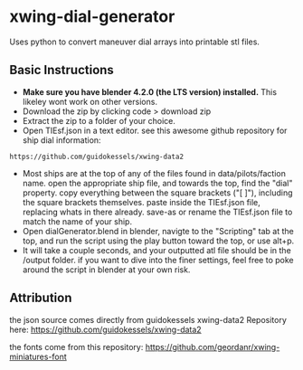 # xwing-dial-generator
Uses python to convert maneuver dial arrays into printable stl files.

## Basic Instructions
- <b>Make sure you have blender 4.2.0 (the LTS version) installed.</b> This likeley wont work on other versions.
- Download the zip by clicking code > download zip
- Extract the zip to a folder of your choice.
- Open TIEsf.json in a text editor.
see this awesome github repository for ship dial information:
```
https://github.com/guidokessels/xwing-data2
```
- Most ships are at the top of any of the files found in data/pilots/faction name. open the appropriate ship file, and towards the top, find the "dial" property. copy everything between the square brackets ("[ ]"), including the square brackets themselves. paste inside the TIEsf.json file, replacing whats in there already. save-as or rename the TIEsf.json file to match the name of your ship.
- Open dialGenerator.blend in blender, navigte to the "Scripting" tab at the top, and run the script using the play button toward the top, or use alt+p.
- It will take a couple seconds, and your outputted atl file should be in the /output folder. if you want to dive into the finer settings, feel free to poke around the script in blender at your own risk. 

## Attribution
the json source comes directly from guidokessels xwing-data2 Repository here:
https://github.com/guidokessels/xwing-data2

the fonts come from this repository:
https://github.com/geordanr/xwing-miniatures-font
